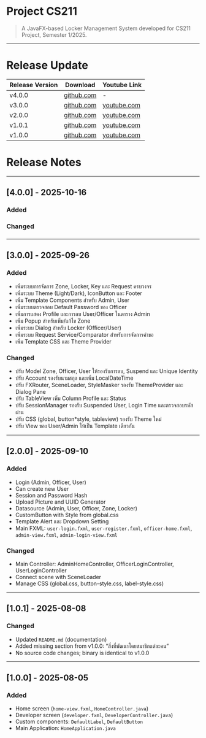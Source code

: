# Project CS211
> A JavaFX-based Locker Management System developed for CS211 Project, Semester 1/2025.

---

# Release Update
| Release Version | Download                                                                                         | Youtube Link                                | 
|-----------------|--------------------------------------------------------------------------------------------------|---------------------------------------------|
| v4.0.0          | [github.com](https://github.com/CS211-681-Project/project681-rod-f-211/releases/tag/4.0.0)       | -                                           |
| v3.0.0          | [github.com](https://github.com/CS211-681-Project/project681-rod-f-211/releases/tag/3.0.0)       | [youtube.com](https://youtu.be/Fqrffv638pY) |
| v2.0.0          | [github.com](https://github.com/CS211-681-Project/project681-rod-f-211/releases/tag/2.0.0)       | [youtube.com](https://youtu.be/rBWc2zr-5f8) |
| v1.0.1          | [github.com](https://github.com/CS211-681-Project/project681-rod-f-211/tree/main/releases/1.0.1) | [youtube.com](https://youtu.be/svdDql7tqvo) |
| v1.0.0          | [github.com](https://github.com/CS211-681-Project/project681-rod-f-211/tree/main/releases/1.0.0) | [youtube.com](https://youtu.be/svdDql7tqvo) |

# Release Notes
---
## [4.0.0] - 2025-10-16
### Added

### Changed

### 

---
## [3.0.0] - 2025-09-26
### Added
+ เพิ่มระบบการจัดการ Zone, Locker, Key และ Request ครบวงจร
+ เพิ่มระบบ Theme (Light/Dark), IconButton และ Footer
+ เพิ่ม Template Components สำหรับ Admin, User
+ เพิ่มระบบตรวจสอบ Default Password ของ Officer
+ เพิ่มการแสดง Profile และการลบ User/Officer ในตาราง Admin
+ เพิ่ม Popup สำหรับเพิ่ม/แก้ไข Zone
+ เพิ่มระบบ Dialog สำหรับ Locker (Officer/User)
+ เพิ่มระบบ Request Service/Comparator สำหรับการจัดการคำขอ
+ เพิ่ม Template CSS และ Theme Provider

### Changed
* ปรับ Model Zone, Officer, User ให้รองรับการลบ, Suspend และ Unique Identity
* ปรับ Account รองรับนามสกุล และเพิ่ม LocalDateTime
* ปรับ FXRouter, SceneLoader, StyleMasker รองรับ ThemeProvider และ Dialog Pane
* ปรับ TableView เพิ่ม Column Profile และ Status
* ปรับ SessionManager รองรับ Suspended User, Login Time และตรวจสอบรหัสผ่าน
* ปรับ CSS (global, button*style, tableview) รองรับ Theme ใหม่
* ปรับ View ของ User/Admin ให้เป็น Template เดียวกัน

---
## [2.0.0] - 2025-09-10
### Added
- Login (Admin, Officer, User)
- Can create new User
- Session and Password Hash
- Upload Picture and UUID Generator
- Datasource (Admin, User, Officer, Zone, Locker)
- CustomButton with Style from global.css
- Template Alert และ Dropdown Setting
- Main FXML: `user-login.fxml`, `user-register.fxml`, `officer-home.fxml`, `admin-view.fxml`, `admin-login-view.fxml`

### Changed
- Main Controller: AdminHomeController, OfficerLoginController, UserLoginController
- Connect scene with SceneLoader
- Manage CSS (global.css, button-style.css, label-style.css)

---
## [1.0.1] - 2025-08-08
### Changed
- Updated `README.md` (documentation)
- Added missing section from v1.0.0: “สิ่งที่พัฒนาโดยสมาชิกแต่ละคน”
- No source code changes; binary is identical to v1.0.0

---
## [1.0.0] - 2025-08-05
### Added
- Home screen (`home-view.fxml`, `HomeController.java`)
- Developer screen (`developer.fxml`, `DeveloperController.java`)
- Custom components: `DefaultLabel`, `DefaultButton`
- Main Application: `HomeApplication.java`